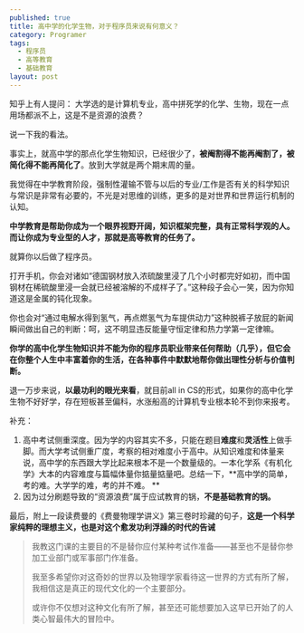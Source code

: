 ```yaml
---
published: true
title: 高中学的化学生物，对于程序员来说有何意义？
category: Programer
tags: 
  - 程序员
  - 高等教育
  - 基础教育
layout: post
---
```




知乎上有人提问：  大学选的是计算机专业，高中拼死学的化学、生物，现在一点用场都派不上，这是不是资源的浪费？



说一下我的看法。

事实上，就高中学的那点化学生物知识，已经很少了，**被阉割得不能再阉割了，被简化得不能再简化了**。放到大学就是两个期末周的量。  

我觉得在中学教育阶段，强制性灌输不管与以后的专业/工作是否有关的科学知识与常识是非常有必要的，不光是对思维的训练，更多的是对世界和世界运行机制的认知。  

**中学教育是帮助你成为一个眼界视野开阔，知识框架完整，具有正常科学观的人。而让你成为专业型的人才，那就是高等教育的任务了。**  

就算你以后做了程序员。  

打开手机，你会对诸如“德国钢材放入浓硫酸里浸了几个小时都完好如初，而中国钢材在稀硫酸里浸一会就已经被溶解的不成样子了。”这种段子会心一笑，因为你知道这是金属的钝化现象。  

你也会对“通过电解水得到氢气，再点燃氢气为车提供动力”这种脱裤子放屁的新闻瞬间做出自己的判断：呵，这不明显违反能量守恒定律和热力学第一定律嘛。  

**你学的高中化学生物知识并不能为你的程序员职业带来任何帮助（几乎），但它会在你整个人生中丰富着你的生活，在各种事件中默默地帮你做出理性分析与价值判断。**

退一万步来说，**以最功利的眼光来看**，就目前all in CS的形式，如果你的高中化学生物不好好学，存在短板甚至偏科，水涨船高的计算机专业根本轮不到你来报考。

补充：

1. 高中考试侧重深度。因为学的内容其实不多，只能在题目**难度**和**灵活性**上做手脚。而大学考试侧重广度，考察的相对难度小于高中。从知识难度和体量来说，高中学的东西跟大学比起来根本不是一个数量级的。一本化学系《有机化学》大本的内容难度与篇幅体量你掂量掂量吧。总结一下，**高中学的简单，考的难。大学学的难，考的并不难。 **
2. 因为过分刷题导致的“资源浪费”属于应试教育的锅，**不是基础教育的锅。**



最后，附上一段读费曼的《费曼物理学讲义》第三卷时珍藏的句子，**这是一个科学家纯粹的理想主义，也是对这个愈发功利浮躁的时代的告诫**  



> 我教这门课的主要目的不是替你应付某种考试作准备——甚至也不是替你参加工业部门或军事部门作准备。 
>
> 我至多希望你对这奇妙的世界以及物理学家看待这一世界的方式有所了解，我相信这是真正的现代文化的一个主要部分。 
>
> 或许你不仅想对这种文化有所了解，甚至还可能想要加入这早已开始了的人类心智最伟大的冒险中。 

